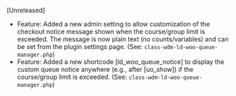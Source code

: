 [Unreleased]
- Feature: Added a new admin setting to allow customization of the checkout notice message shown when the course/group limit is exceeded. The message is now plain text (no counts/variables) and can be set from the plugin settings page. (See: `class-wdm-ld-woo-queue-manager.php`)
- Feature: Added a new shortcode [ld_woo_queue_notice] to display the custom queue notice anywhere (e.g., after [uo_show]) if the course/group limit is exceeded. (See: `class-wdm-ld-woo-queue-manager.php`) 